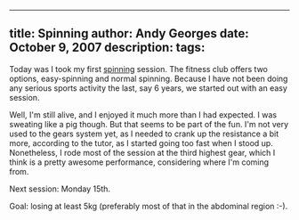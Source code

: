 -----
title:  Spinning
author: Andy Georges
date: October 9, 2007
description: 
tags: 
-----







Today was I took my first [spinning](http://www.spinning.com/) session.
The fitness club offers two options, easy-spinning and normal spinning.
Because I have not been doing any serious sports activity the last, say
6 years, we started out with an easy session.


Well, I'm still alive, and I enjoyed it much more than I had expected. I
was sweating like a pig though. But that seems to be part of the fun.
I'm not very used to the gears system yet, as I needed to crank up the
resistance a bit more, according to the tutor, as I started going too
fast when I stood up. Nonetheless, I rode most of the session at the
third highest gear, which I think is a pretty awesome performance,
considering where I'm coming from.


Next session: Monday 15th.


Goal: losing at least 5kg (preferably most of that in the abdominal
region :-).




